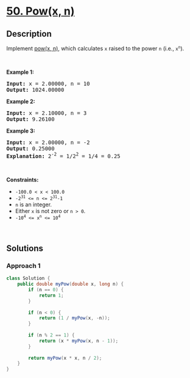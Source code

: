 # [50. Pow(x, n)](https://leetcode.com/problems/powx-n)

## Description

<p>Implement <a href="http://www.cplusplus.com/reference/valarray/pow/" target="_blank">pow(x, n)</a>, which calculates <code>x</code> raised to the power <code>n</code> (i.e., <code>x<sup>n</sup></code>).</p>
<p>&nbsp;</p>

<p><strong class="example">Example 1:</strong></p>
<pre>
<strong>Input:</strong> x = 2.00000, n = 10
<strong>Output:</strong> 1024.00000
</pre>

<p><strong class="example">Example 2:</strong></p>
<pre>
<strong>Input:</strong> x = 2.10000, n = 3
<strong>Output:</strong> 9.26100
</pre>

<p><strong class="example">Example 3:</strong></p>
<pre>
<strong>Input:</strong> x = 2.00000, n = -2
<strong>Output:</strong> 0.25000
<strong>Explanation:</strong> 2<sup>-2</sup> = 1/2<sup>2</sup> = 1/4 = 0.25
</pre>
<p>&nbsp;</p>

<p><strong>Constraints:</strong></p>
<ul>
    <li><code>-100.0 &lt; x &lt; 100.0</code></li>
    <li><code>-2<sup>31</sup> &lt;= n &lt;= 2<sup>31</sup>-1</code></li>
    <li><code>n</code> is an integer.</li>
    <li>Either <code>x</code> is not zero or <code>n &gt; 0</code>.</li>
    <li><code>-10<sup>4</sup> &lt;= x<sup>n</sup> &lt;= 10<sup>4</sup></code></li>
</ul>
<p>&nbsp;</p>

## Solutions

### **Approach 1**

```java
class Solution {
    public double myPow(double x, long n) {
        if (n == 0) {
            return 1;
        }
        
        if (n < 0) {
            return (1 / myPow(x, -n));
        }
        
        if (n % 2 == 1) {
            return (x * myPow(x, n - 1));
        }
        
        return myPow(x * x, n / 2);
    }
}
```

<!-- tabs:end -->